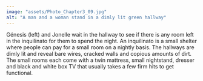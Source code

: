 ```yaml
---
image: "assets/Photo_Chapter3_09.jpg"
alt: "A man and a woman stand in a dimly lit green hallway"
---
```

Génesis (left) and Jonelle wait in the hallway to see if there is any room left in the inquilinato for them to spend the night. An inquilinato is a small shelter where people can pay for a small room on a nightly basis. The hallways are dimly lit and reveal bare wires, cracked walls and copious amounts of dirt. The small rooms each come with a twin mattress, small nightstand, dresser and black and white box TV that usually takes a few firm hits to get functional.